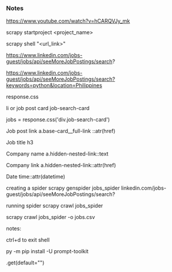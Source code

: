 

### Notes
https://www.youtube.com/watch?v=hCARQVJy_mk


scrapy startproject <project_name>

scrapy shell "<url_link>"

https://www.linkedin.com/jobs-guest/jobs/api/seeMoreJobPostings/search?

https://www.linkedin.com/jobs-guest/jobs/api/seeMoreJobPostings/search?keywords=python&location=Philippines

response.css

li or job post card
job-search-card

jobs = response.css('div.job-search-card')

Job post link
a.base-card__full-link ::atr(href)

Job title
h3

Company name
a.hidden-nested-link::text

Company link
a.hidden-nested-link::attr(href)

Date
time::attr(datetime)


creating a spider
scrapy genspider jobs_spider linkedin.com/jobs-guest/jobs/api/seeMoreJobPostings/search?

running spider
scrapy crawl jobs_spider

scrapy crawl jobs_spider -o jobs.csv


notes:

ctrl+d to exit shell

py -m pip install -U prompt-toolkit

.get(default="")